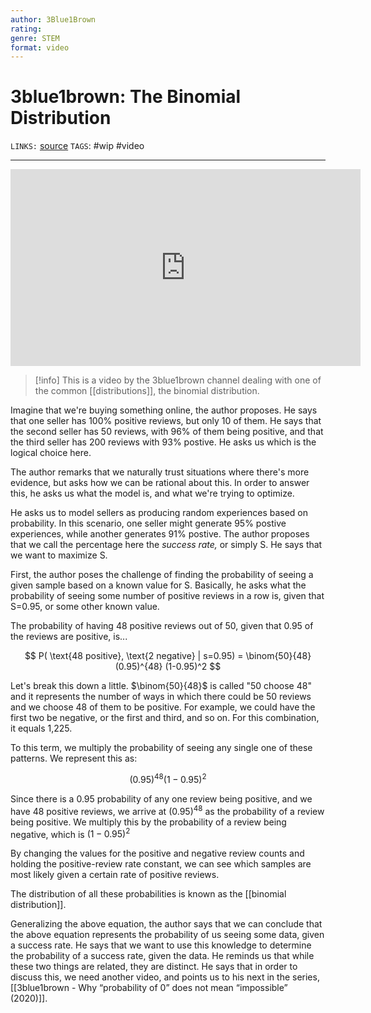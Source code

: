 ```yaml
---
author: 3Blue1Brown
rating:
genre: STEM
format: video
---
```

# 3blue1brown: The Binomial Distribution
`LINKS:` [source](https://www.youtube.com/watch?v=8idr1WZ1A7Q)
`TAGS`: #wip #video

---
<center>
<iframe width="560" height="315" src="https://www.youtube.com/embed/8idr1WZ1A7Q" title="YouTube video player" frameborder="0" allow="accelerometer; autoplay; clipboard-write; encrypted-media; gyroscope; picture-in-picture" allowfullscreen></iframe>
</center>

> [!info]
> This is a video by the 3blue1brown channel dealing with one of the common [[distributions]], the binomial distribution.

Imagine that we're buying something online, the author proposes. He says that one seller has 100% positive reviews, but only 10 of them. He says that the second seller has 50 reviews, with 96% of them being positive, and that the third seller has 200 reviews with 93% postive. He asks us which is the logical choice here. 

The author remarks that we naturally trust situations where there's more evidence, but asks how we can be rational about this. In order to answer this, he asks us what the model is, and what we're trying to optimize. 

He asks us to model sellers as producing random experiences based on probability. In this scenario, one seller might generate 95% postive experiences, while another generates 91% postive. The author proposes that we call the percentage here the *success rate,* or simply S. He says that we want to maximize S.

First, the author poses the challenge of finding the probability of seeing a given sample based on a known value for S. Basically, he asks what the probability of seeing some number of positive reviews in a row is, given that S=0.95, or some other known value. 

The probability of having 48 positive reviews out of 50, given that 0.95 of the reviews are positive, is...

$$ 
P( \text{48 positive}, \text{2 negative} | s=0.95) = \binom{50}{48}(0.95)^{48}
(1-0.95)^2
$$

Let's break this down a little. $\binom{50}{48}$ is called "50 choose 48" and it represents the number of ways in which there could be 50 reviews and we choose 48 of them to be positive. For example, we could have the first two be negative, or the first and third, and so on. For this combination, it equals 1,225. 

To this term, we multiply the probability of seeing any single one of these patterns. We represent this as:

$$
(0.95)^{48}(1-0.95)^2
$$

Since there is a 0.95 probability of any one review being positive, and we have 48 positive reviews, we arrive at $(0.95)^{48}$ as the probability of a review being positive. We multiply this by the probability of a review being negative, which is $(1-0.95)^2$

By changing the values for the positive and negative review counts and holding the positive-review rate constant, we can see which samples are most likely given a certain rate of positive reviews.

The distribution of all these probabilities is known as the [[binomial distribution]]. 

Generalizing the above equation, the author says that we can conclude that the above equation represents the probability of us seeing some data, given a success rate. He says that we want to use this knowledge to determine the probability of a success rate, given the data. He reminds us that while these two things are related, they are distinct. He says that in order to discuss this, we need another video, and points us to his next in the series, [[3blue1brown - Why “probability of 0” does not mean “impossible” (2020)]]. 